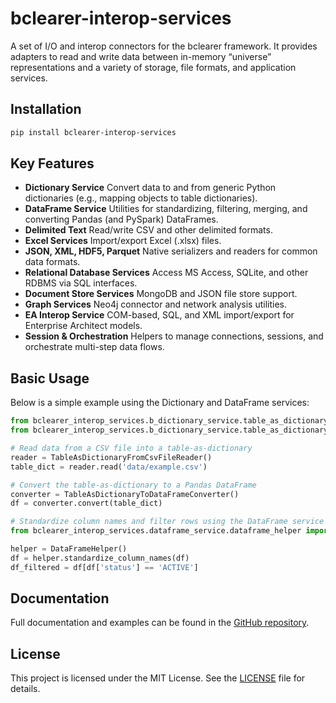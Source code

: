 # bclearer-interop-services

A set of I/O and interop connectors for the bclearer framework. It provides adapters to read and write data between in-memory “universe” representations and a variety of storage, file formats, and application services.

## Installation

```bash
pip install bclearer-interop-services
```

## Key Features

- **Dictionary Service**
  Convert data to and from generic Python dictionaries (e.g., mapping objects to table dictionaries).
- **DataFrame Service**
  Utilities for standardizing, filtering, merging, and converting Pandas (and PySpark) DataFrames.
- **Delimited Text**
  Read/write CSV and other delimited formats.
- **Excel Services**
  Import/export Excel (.xlsx) files.
- **JSON, XML, HDF5, Parquet**
  Native serializers and readers for common data formats.
- **Relational Database Services**
  Access MS Access, SQLite, and other RDBMS via SQL interfaces.
- **Document Store Services**
  MongoDB and JSON file store support.
- **Graph Services**
  Neo4j connector and network analysis utilities.
- **EA Interop Service**
  COM-based, SQL, and XML import/export for Enterprise Architect models.
- **Session & Orchestration**
  Helpers to manage connections, sessions, and orchestrate multi-step data flows.

## Basic Usage

Below is a simple example using the Dictionary and DataFrame services:

```python
from bclearer_interop_services.b_dictionary_service.table_as_dictionary_service import TableAsDictionaryFromCsvFileReader
from bclearer_interop_services.b_dictionary_service.table_as_dictionary_service import TableAsDictionaryToDataFrameConverter

# Read data from a CSV file into a table-as-dictionary
reader = TableAsDictionaryFromCsvFileReader()
table_dict = reader.read('data/example.csv')

# Convert the table-as-dictionary to a Pandas DataFrame
converter = TableAsDictionaryToDataFrameConverter()
df = converter.convert(table_dict)

# Standardize column names and filter rows using the DataFrame service
from bclearer_interop_services.dataframe_service.dataframe_helper import DataFrameHelper

helper = DataFrameHelper()
df = helper.standardize_column_names(df)
df_filtered = df[df['status'] == 'ACTIVE']
```

## Documentation

Full documentation and examples can be found in the [GitHub repository](https://github.com/YourOrg/bclearer).

## License

This project is licensed under the MIT License. See the [LICENSE](../../LICENSE) file for details.
